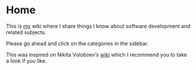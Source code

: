 # Home

This is [my](https://lucasprag.com/) wiki where I share things I know about software development and related subjects.



Please go ahead and click on the categories in the sidebar.

This was inspired on Nikita Voloboev’s [wiki](https://wiki.nikitavoloboev.xyz/) which I recommend you to take a look if you like.

